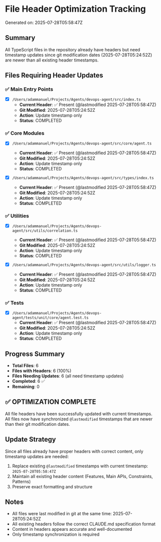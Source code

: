 # File Header Optimization Tracking

Generated on: 2025-07-28T05:58:47Z

## Summary
All TypeScript files in the repository already have headers but need timestamp updates since git modification dates (2025-07-28T05:24:52Z) are newer than all existing header timestamps.

## Files Requiring Header Updates

### ✅ Main Entry Points
- [x] `/Users/adammanuel/Projects/Agents/devops-agent/src/index.ts`
  - **Current Header**: ✅ Present (@lastmodified 2025-07-28T05:58:47Z)
  - **Git Modified**: 2025-07-28T05:24:52Z
  - **Action**: Update timestamp only
  - **Status**: COMPLETED

### ✅ Core Modules
- [x] `/Users/adammanuel/Projects/Agents/devops-agent/src/core/agent.ts`
  - **Current Header**: ✅ Present (@lastmodified 2025-07-28T05:58:47Z)
  - **Git Modified**: 2025-07-28T05:24:52Z
  - **Action**: Update timestamp only
  - **Status**: COMPLETED

- [x] `/Users/adammanuel/Projects/Agents/devops-agent/src/types/index.ts`
  - **Current Header**: ✅ Present (@lastmodified 2025-07-28T05:58:47Z)
  - **Git Modified**: 2025-07-28T05:24:52Z
  - **Action**: Update timestamp only
  - **Status**: COMPLETED

### ✅ Utilities
- [x] `/Users/adammanuel/Projects/Agents/devops-agent/src/utils/correlation.ts`
  - **Current Header**: ✅ Present (@lastmodified 2025-07-28T05:58:47Z)
  - **Git Modified**: 2025-07-28T05:24:52Z
  - **Action**: Update timestamp only
  - **Status**: COMPLETED

- [x] `/Users/adammanuel/Projects/Agents/devops-agent/src/utils/logger.ts`
  - **Current Header**: ✅ Present (@lastmodified 2025-07-28T05:58:47Z)
  - **Git Modified**: 2025-07-28T05:24:52Z
  - **Action**: Update timestamp only
  - **Status**: COMPLETED

### ✅ Tests
- [x] `/Users/adammanuel/Projects/Agents/devops-agent/tests/unit/core/agent.test.ts`
  - **Current Header**: ✅ Present (@lastmodified 2025-07-28T05:58:47Z)
  - **Git Modified**: 2025-07-28T05:24:52Z
  - **Action**: Update timestamp only
  - **Status**: COMPLETED

## Progress Summary
- **Total Files**: 6
- **Files with Headers**: 6 (100%)
- **Files Needing Updates**: 6 (all need timestamp updates)
- **Completed**: 6 ✅
- **Remaining**: 0

## ✅ OPTIMIZATION COMPLETE
All file headers have been successfully updated with current timestamps. All files now have synchronized `@lastmodified` timestamps that are newer than their git modification dates.

## Update Strategy
Since all files already have proper headers with correct content, only timestamp updates are needed:
1. Replace existing `@lastmodified` timestamps with current timestamp: `2025-07-28T05:58:47Z`
2. Maintain all existing header content (Features, Main APIs, Constraints, Patterns)
3. Preserve exact formatting and structure

## Notes
- All files were last modified in git at the same time: 2025-07-28T05:24:52Z
- All existing headers follow the correct CLAUDE.md specification format
- Content in headers appears accurate and well-documented
- Only timestamp synchronization is required
